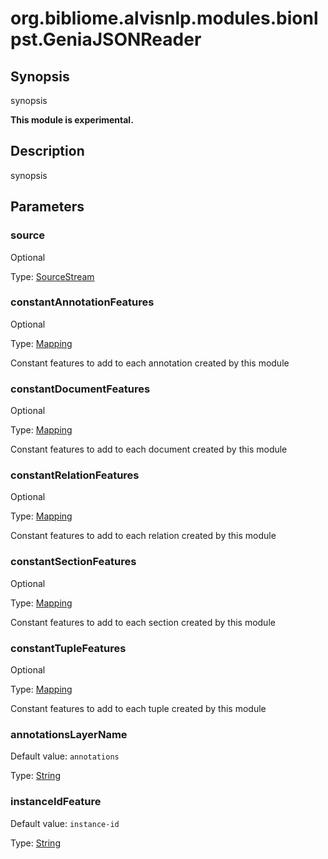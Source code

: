 # org.bibliome.alvisnlp.modules.bionlpst.GeniaJSONReader

## Synopsis

synopsis

**This module is experimental.**

## Description

synopsis

## Parameters

<a name="source">

### source

Optional

Type: [SourceStream](../converter/org.bibliome.util.streams.SourceStream)



<a name="constantAnnotationFeatures">

### constantAnnotationFeatures

Optional

Type: [Mapping](../converter/alvisnlp.module.types.Mapping)

Constant features to add to each annotation created by this module

<a name="constantDocumentFeatures">

### constantDocumentFeatures

Optional

Type: [Mapping](../converter/alvisnlp.module.types.Mapping)

Constant features to add to each document created by this module

<a name="constantRelationFeatures">

### constantRelationFeatures

Optional

Type: [Mapping](../converter/alvisnlp.module.types.Mapping)

Constant features to add to each relation created by this module

<a name="constantSectionFeatures">

### constantSectionFeatures

Optional

Type: [Mapping](../converter/alvisnlp.module.types.Mapping)

Constant features to add to each section created by this module

<a name="constantTupleFeatures">

### constantTupleFeatures

Optional

Type: [Mapping](../converter/alvisnlp.module.types.Mapping)

Constant features to add to each tuple created by this module

<a name="annotationsLayerName">

### annotationsLayerName

Default value: `annotations`

Type: [String](../converter/java.lang.String)



<a name="instanceIdFeature">

### instanceIdFeature

Default value: `instance-id`

Type: [String](../converter/java.lang.String)



